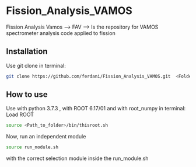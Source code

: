 # Fission_Analysis_VAMOS
Fission Analysis Vamos --> FAV --> Is the repository for VAMOS spectrometer analysis code applied to fission

## Installation<br/>
Use git clone in terminal:
```bash
git clone https://github.com/ferdani/Fission_Analysis_VAMOS.git  <FolderNameYouWant>
```

## How to use<br/>
Use with python 3.7.3 , with ROOT 6.17/01 and with root_numpy in terminal:
Load ROOT
```bash
source <Path_to_folder>/bin/thisroot.sh
```
Now, run an independent module
```bash
source run_module.sh
```
with the correct selection module inside the run_module.sh
